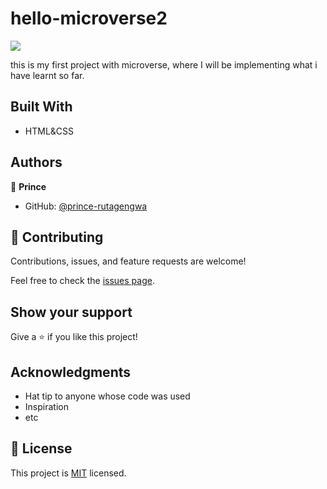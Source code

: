 # hello-microverse2
![](https://img.shields.io/badge/Microverse-blueviolet)

this is my first project with microverse, where I will be implementing what i have learnt so far.
## Built With

- HTML&CSS



## Authors

👤 **Prince**

- GitHub: [@prince-rutagengwa](https://github.com/prince-rutagengwa)

## 🤝 Contributing

Contributions, issues, and feature requests are welcome!

Feel free to check the [issues page](../../issues/).

## Show your support

Give a ⭐️ if you like this project!

## Acknowledgments

- Hat tip to anyone whose code was used
- Inspiration
- etc

## 📝 License

This project is [MIT](./MIT.md) licensed.